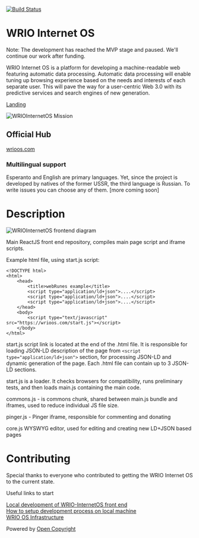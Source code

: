 [![Build Status](https://travis-ci.org/webRunes/WRIO-InternetOS.svg?branch=master)](https://travis-ci.org/webRunes/WRIO-InternetOS)

# WRIO Internet OS
Note: The development has reached the MVP stage and paused. We'll continue our work after funding.

WRIO Internet OS is a platform for developing a machine-readable web featuring automatic data processing. Automatic data processing will enable tuning up browsing experience based on the needs and interests of each separate user. This will pave the way for a user-centric Web 3.0 with its predictive services and search engines of new generation.

[Landing](https://wr.io)

![WRIOInternetOS Mission](https://wrioos.com/img/mission.jpg)

## Official Hub

[wrioos.com](https://wrioos.com)

### Multilingual support

Esperanto and English are primary languages. Yet, since the project is developed by natives of the former USSR, the third language is Russian. To write issues you can choose any of them.
[more coming soon]

# Description

![WRIOInternetOS frontend diagram](https://docs.google.com/drawings/d/1LsmOHmHESih1y6L1x9030c4yGsmS2WnG8aCkNPX6xLk/pub?w=595&h=469)

Main ReactJS front end repository, compiles main page script and iframe scripts.

Example html file, using start.js script:

```
<!DOCTYPE html>
<html>
    <head>
        <title>webRunes example</title>
        <script type="application/ld+json">....</script>
        <script type="application/ld+json">....</script>
        <script type="application/ld+json">....</script>
    </head>
    <body>
        <script type="text/javascript" src="https://wrioos.com/start.js"></script>
    </body>
</html>
```

start.js script link is located at the end of the .html file. It is responsible for loading JSON-LD description of the page from `<script type="application/ld+json">` section,
for processing JSON-LD and dynamic generation of the page. Each .html file can contain up to 3 JSON-LD sections.

start.js is a loader. It checks browsers for compatibility, runs preliminary tests, and then loads main.js containing the main code.

commons.js - is commons chunk, shared between main.js bundle and iframes, used to reduce individual JS file size.

pinger.js - Pinger iframe, responsible for commenting and donating

core.js WYSWYG editor, used for editing and creating new LD+JSON based pages

# Contributing

Special thanks to everyone who contributed to getting the WRIO Internet OS to the current state.

Useful links to start

[Local development of WRIO-InternetOS front end](https://github.com/webRunes/WRIO-InternetOS/wiki/Deploy-on-localhost)  
[How to setup development process on local machine](https://github.com/webRunes/WRIO-local-dev)  
[WRIO OS Infrastructure](https://github.com/webRunes/WRIO-InternetOS/wiki/Infrastructure)

Powered by [Open Copyright](https://opencopyright.wrioos.com)
